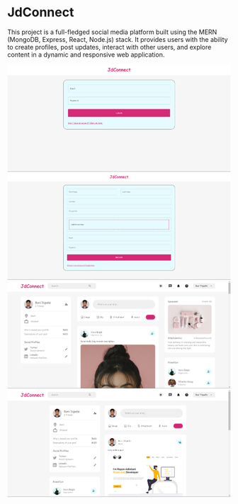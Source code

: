 # JdConnect
This project is a full-fledged social media platform built using the MERN (MongoDB, Express, React, Node.js) stack. 
It provides users with the ability to create profiles, post updates, interact with other users, and explore content in a dynamic and responsive web application. 

<img src = "client/ScreenShots/1.png">
<img src = "client/ScreenShots/2.png">
<img src = "client/ScreenShots/3.png">
<img src = "client/ScreenShots/4.png">
